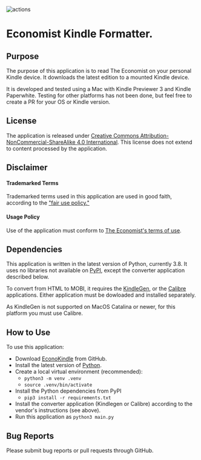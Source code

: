 ![actions](https://github.com/geirem/econokindle/workflows/Python%20application/badge.svg?branch=master)

# Economist Kindle Formatter.
## Purpose
The purpose of this application is to read The Economist on your personal Kindle device.  It downloads the latest
edition to a mounted Kindle device.

It is developed and tested using a Mac with Kindle Previewer 3 and Kindle Paperwhite.  Testing for other platforms
has not been done, but feel free to create a PR for your OS or Kindle version.

## License
The application is released under [Creative Commons Attribution-NonCommercial-ShareAlike 4.0 International](https://creativecommons.org/licenses/by-nc-sa/4.0/).   This license does not extend to content processed by the application.

## Disclaimer
#### Trademarked Terms
Trademarked terms used in this application are used in good faith, according to the ["fair use policy."](https://www.inta.org/TrademarkBasics/FactSheets/Pages/Fair-Use-of-TrademarksNL.aspx)

#### Usage Policy
Use of the application must conform to [The Economist's terms of use](https://www.economist.com/legal/terms-of-use).

## Dependencies
This application is written in the latest version of Python, currently 3.8.  It uses no libraries not
available on [PyPI](pypi.org/), except the converter application described below.

To convert from HTML to MOBI, it requires the [KindleGen](https://www.amazon.com/gp/feature.html?ie=UTF8&docId=1000765211), or the [Calibre](https://calibre-ebook.com/)
applications.  Either application must be dowloaded and installed separately.

As KindleGen is not supported on MacOS Catalina or newer, for this platform you must use Calibre.


## How to Use
To use this application:
* Download [EconoKindle](https://github.com/geirem/econokindle) from GitHub.
* Install the latest version of [Python](https://www.python.org/downloads/).
* Create a local virtual environment (recommended):
    * `python3 -m venv .venv`
    * `source .venv/bin/activate`
* Install the Python dependencies from PyPI
    * `pip3 install -r requirements.txt`
* Install the converter application (Kindlegen or Calibre) according to the
vendor's instructions (see above).
* Run this application as `python3 main.py`

## Bug Reports
Please submit bug reports or pull requests through GitHub.
